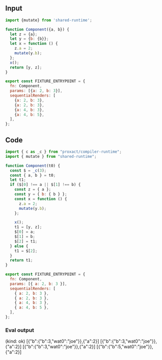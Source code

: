 
## Input

```javascript
import {mutate} from 'shared-runtime';

function Component({a, b}) {
  let z = {a};
  let y = {b: {b}};
  let x = function () {
    z.a = 2;
    mutate(y.b);
  };
  x();
  return [y, z];
}

export const FIXTURE_ENTRYPOINT = {
  fn: Component,
  params: [{a: 2, b: 3}],
  sequentialRenders: [
    {a: 2, b: 3},
    {a: 2, b: 3},
    {a: 4, b: 3},
    {a: 4, b: 5},
  ],
};

```

## Code

```javascript
import { c as _c } from "proxact/compiler-runtime";
import { mutate } from "shared-runtime";

function Component(t0) {
  const $ = _c(3);
  const { a, b } = t0;
  let t1;
  if ($[0] !== a || $[1] !== b) {
    const z = { a };
    const y = { b: { b } };
    const x = function () {
      z.a = 2;
      mutate(y.b);
    };

    x();
    t1 = [y, z];
    $[0] = a;
    $[1] = b;
    $[2] = t1;
  } else {
    t1 = $[2];
  }
  return t1;
}

export const FIXTURE_ENTRYPOINT = {
  fn: Component,
  params: [{ a: 2, b: 3 }],
  sequentialRenders: [
    { a: 2, b: 3 },
    { a: 2, b: 3 },
    { a: 4, b: 3 },
    { a: 4, b: 5 },
  ],
};

```
      
### Eval output
(kind: ok) [{"b":{"b":3,"wat0":"joe"}},{"a":2}]
[{"b":{"b":3,"wat0":"joe"}},{"a":2}]
[{"b":{"b":3,"wat0":"joe"}},{"a":2}]
[{"b":{"b":5,"wat0":"joe"}},{"a":2}]